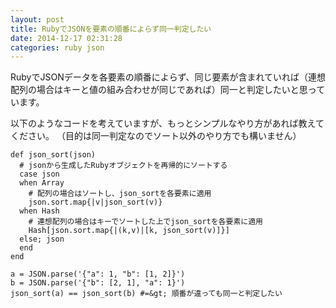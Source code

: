 ```yaml
---
layout: post
title: RubyでJSONを要素の順番によらず同一判定したい
date: 2014-12-17 02:31:28
categories: ruby json
---
```

<p>RubyでJSONデータを各要素の順番によらず、同じ要素が含まれていれば（連想配列の場合はキーと値の組み合わせが同じであれば）同一と判定したいと思っています。</p>

<p>以下のようなコードを考えていますが、もっとシンプルなやり方があれば教えてください。
（目的は同一判定なのでソート以外のやり方でも構いません）</p>

```
def json_sort(json)
  # jsonから生成したRubyオブジェクトを再帰的にソートする
  case json
  when Array
    # 配列の場合はソートし、json_sortを各要素に適用
    json.sort.map{|v|json_sort(v)}
  when Hash
    # 連想配列の場合はキーでソートした上でjson_sortを各要素に適用
    Hash[json.sort.map{|(k,v)|[k, json_sort(v)]}]
  else; json
  end
end

a = JSON.parse('{"a": 1, "b": [1, 2]}')
b = JSON.parse('{"b": [2, 1], "a": 1}')
json_sort(a) == json_sort(b) #=&gt; 順番が違っても同一と判定したい
```
